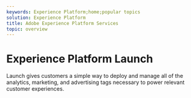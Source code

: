 ```yaml
---
keywords: Experience Platform;home;popular topics
solution: Experience Platform
title: Adobe Experience Platform Services
topic: overview
---
```


# Experience Platform Launch

Launch gives customers a simple way to deploy and manage all of the analytics, marketing, and advertising tags necessary to power relevant customer experiences.
